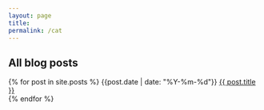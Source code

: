 ```yaml
---
layout: page
title: 
permalink: /cat 
---
```

## All blog posts
<p>
  {% for post in site.posts %}
      {{post.date | date: "%Y-%m-%d"}} <a href="{{ post.url }}">{{ post.title }}</a><br />
  {% endfor %}
</p>
